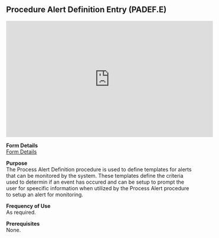 ##  Procedure Alert Definition Entry (PADEF.E)

<PageHeader />

<iframe width="560" height="315" src="https://www.youtube.com/embed/iJ56JCtPHQ8" title="YouTube video player" frameborder="0" allow="accelerometer; autoplay; clipboard-write; encrypted-media; gyroscope; picture-in-picture" allowfullscreen></iframe>

**Form Details**  
[ Form Details ](PADEF-E-1/README.md)   

**Purpose**  
The Process Alert Definition procedure is used to define templates for alerts
that can be monitored by the system. These templates define the criteria used
to determin if an event has occured and can be setup to prompt the user for
speecific information when utilized by the Process Alert procedure to setup an
alert for monitoring.

**Frequency of Use**  
As required.

**Prerequisites**  
None.

<badge text= "Version 8.10.57" vertical="middle" />

<PageFooter />